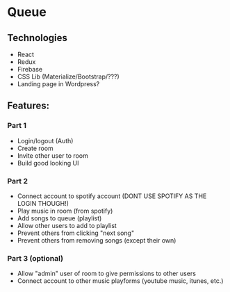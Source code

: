 # Queue
## Technologies
* React
* Redux
* Firebase
* CSS Lib (Materialize/Bootstrap/???)
* Landing page in Wordpress?
## Features:
### Part 1
* Login/logout (Auth)
* Create room
* Invite other user to room
* Build good looking UI

### Part 2
* Connect account to spotify account (DONT USE SPOTIFY AS THE LOGIN THOUGH!)
* Play music in room (from spotify)
* Add songs to queue (playlist)
* Allow other users to add to playlist
* Prevent others from clicking "next song"
* Prevent others from removing songs (except their own)

### Part 3 (optional)
* Allow "admin" user of room to give permissions to other users
* Connect account to other music playforms (youtube music, itunes, etc.)

